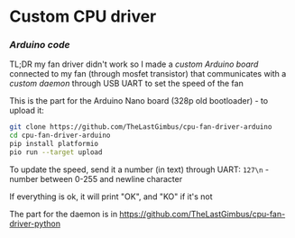 # Custom CPU driver

### *Arduino code*

TL;DR my fan driver didn't work so I made a *custom Arduino board* connected to my fan (through mosfet transistor) that
communicates with a *custom daemon*
through USB UART to set the speed of the fan

This is the part for the Arduino Nano board (328p old bootloader) - to upload it:

```bash
git clone https://github.com/TheLastGimbus/cpu-fan-driver-arduino
cd cpu-fan-driver-arduino
pip install platformio
pio run --target upload
```

To update the speed, send it a number (in text) through UART:
`127\n` - number between 0-255 and newline character

If everything is ok, it will print "OK", and "KO" if it's not

The part for the daemon is in https://github.com/TheLastGimbus/cpu-fan-driver-python
